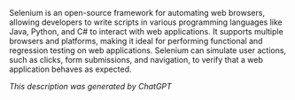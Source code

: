 Selenium is an open-source framework for automating web browsers, allowing developers to write scripts in various programming languages like Java, Python, and C# to interact with web applications. It supports multiple browsers and platforms, making it ideal for performing functional and regression testing on web applications. Selenium can simulate user actions, such as clicks, form submissions, and navigation, to verify that a web application behaves as expected.

*This description was generated by ChatGPT*